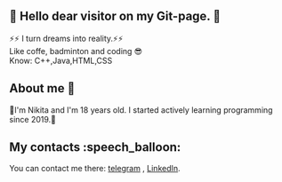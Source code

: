 <h2>👋 Hello dear visitor on my Git-page. 👋 </h2>
⚡⚡ I turn dreams into reality.⚡⚡
<br>
Like coffe, badminton and coding 😎
<br>
Know: C++,Java,HTML,CSS
<h2> About me 🤔</h2>
👀I'm Nikita and I'm 18 years old. I started actively learning programming since 2019.👀

<h2> My contacts :speech_balloon: </h2>
You can contact me there: <a href ="https://t.me/reaL_IdpNik"> telegram</a> , <a href ="http://www.linkedin.com/in/nikita-plokhotnyuk-2a53b6209"> LinkedIn</a>.

<!---
- 👋 Hi, I’m @stranik28
- 👀 I’m interested in ...
- 🌱 I’m currently learning ...
- 💞️ I’m looking to collaborate on ...
- 📫 How to reach me ...


stranik28/stranik28 is a ✨ special ✨ repository because its `README.md` (this file) appears on your GitHub profile.
You can click the Preview link to take a look at your changes.
--->
